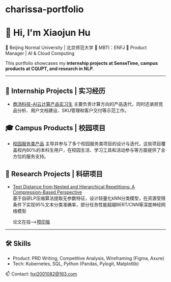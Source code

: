 # charissa-portfolio
# 👋 Hi, I'm Xiaojun Hu 

🏫 Beijing Normal University | 北京师范大学
👸 MBTI：ENFJ
🎯 Product Manager | AI & Cloud Computing 

This portfolio showcases my **internship projects at SenseTime, campus products at CQUPT, and research in NLP**.  

---

## 🏢 Internship Projects | 实习经历
- [商汤科技-AI云计算产品实习生](https://github.com/CharissaHu/Internship-Projects)
  主要负责计算方向的产品迭代，同时还承担竞品分析、用户文档建设、SKU管理和客户交付等示范工作。
 

## 🎓 Campus Products | 校园项目
- [校园服务类产品](https://github.com/CharissaHu/Campus-Products)
  主导并参与了多个校园服务类项目的设计与迭代，这些项目覆盖校内80%的本科生用户，在校园生活、学习工具和活动参与等方面提供了全方位的服务支持。

## 📑 Research Projects | 科研项目
- [Text Distance from Nested and Hierarchical Repetitions: A Compression-Based Perspective](https://github.com/CharissaHu/Research-Projects)  
  基于自研LP压缩算法提取无参数特征，设计轻量化kNN分类模型，在资源受限条件下实现95%文本分类准确率，部分任务性能超越BERT/CNN等深度神经网络模型
  
  论文在投-->[预印版](https://math.chinaxiv.org/abs/202506.00060)

---

## 🛠️ Skills
- Product: PRD Writing, Competitive Analysis, Wireframing (Figma, Axure)  
- Tech: Kubernetes, SQL, Python (Pandas, Pylogit, Matplotlib)  

📫 Contact: [hxj2001082@163.com](mailto:hxj2001082@163.com)   

